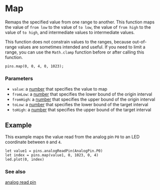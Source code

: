 # Map

Remaps the specified value from one range to another. This function
maps the value of ``from low`` to the value of ``to low``, the value
of ``from high`` to the value of ``to high``, and intermediate values
to intermediate values.

This function does not constrain values to the ranges, because
out-of-range values are sometimes intended and useful.  If you need to
limit a range, you can use the ``Math.clamp`` function before or after
calling this function.

```sig
pins.map(0, 0, 4, 0, 1023);
```

### Parameters

* ``value``: a [number](/reference/types/number) that specifies the value to map
* ``fromLow``: a [number](/reference/types/number)  that specifies the lower bound of the origin interval
* ``fromHigh``: a [number](/reference/types/number)  that specifies the upper bound of the origin interval
* ``toLow``: a [number](/reference/types/number)  that specifies the lower bound of the target interval
* ``toHigh``: a [number](/reference/types/number)  that specifies the upper bound of the target interval

## Example

This example maps the value read from the analog pin `P0` to an LED
coordinate between `0` and `4`.

```blocks
let value1 = pins.analogReadPin(AnalogPin.P0)
let index = pins.map(value1, 0, 1023, 0, 4)
led.plot(0, index)
```

### See also

[analog read pin](/reference/pins/analog-read-pin)


